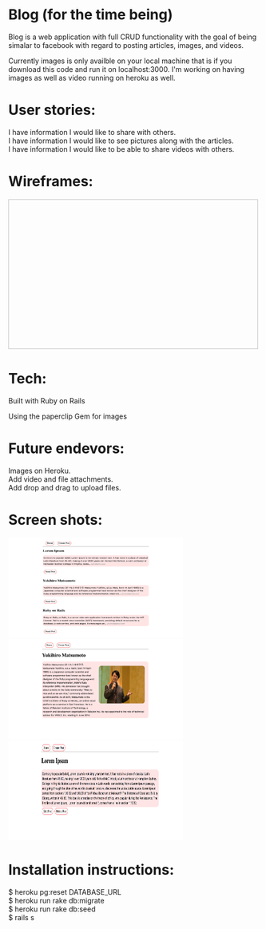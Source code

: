 <h1>Blog (for the time being)</h1>

<p>
  Blog is a web application with full CRUD functionality with the goal of being simalar to facebook with regard to posting articles, images, and videos.
</p>

<p>
  Currently images is only availble on your local machine that is if you download this code and run it on localhost:3000. I'm working on having images as well as video running on heroku as well.
</p>


<h1>User stories:</h1>
<p>
  I have information I would like to share with others.<br />
  I have information I would like to see pictures along with the articles.<br />
  I have information I would like to be able to share videos with others.
</p>

<h1>Wireframes: </h1>
<img src=" " height="300" width="500">

<h1>Tech:</h1>
<p>
  Built with Ruby on Rails <br />

  Using the paperclip Gem for images
</p>


<h1>Future endevors:</h1>
<p>
  Images on Heroku. <br />
  Add video and file attachments. <br />
  Add drop and drag to upload files.
</P>

<h1> Screen shots:</h1>
<img src="public/system/posts/images/full-page.png" height="200" width="350">
<img src="public/system/posts/images/ruby-dude.png" height="200" width="350">

<img src="public/system/posts/images/lorem-1.png" height="200" width="350">


<h1>Installation instructions:</h1>
<p>
$ heroku pg:reset DATABASE_URL <br />
$ heroku run rake db:migrate <br />
$ heroku run rake db:seed <br />
$ rails s
</P>


